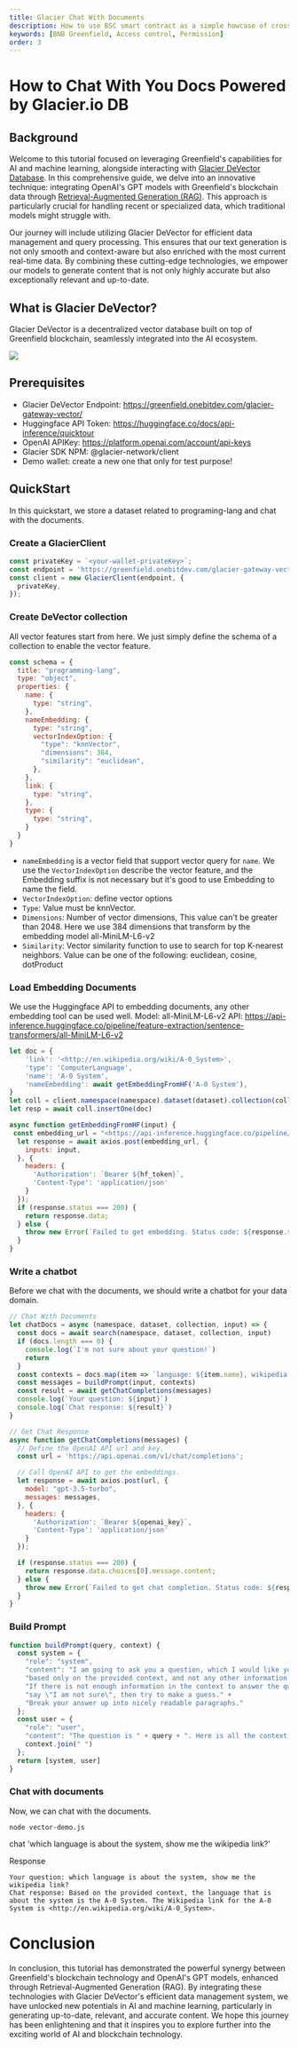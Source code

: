 ```yaml
---
title: Glacier Chat With Documents
description: How to use BSC smart contract as a simple howcase of cross chain program-ability of Greenfield..
keywords: [BNB Greenfield, Access control, Permission]
order: 3
---
```


# How to Chat With You Docs Powered by Glacier.io DB

## Background

Welcome to this tutorial focused on leveraging Greenfield's capabilities for AI and machine learning, alongside interacting with [Glacier DeVector Database](https://www.glacier.io/ai). In this comprehensive guide, we delve into an innovative technique: integrating OpenAI's GPT models with Greenfield's blockchain data through [Retrieval-Augmented Generation (RAG)](https://research.ibm.com/blog/retrieval-augmented-generation-RAG). This approach is particularly crucial for handling recent or specialized data, which traditional models might struggle with.

Our journey will include utilizing Glacier DeVector for efficient data management and query processing. This ensures that our text generation is not only smooth and context-aware but also enriched with the most current real-time data. By combining these cutting-edge technologies, we empower our models to generate content that is not only highly accurate but also exceptionally relevant and up-to-date.

## What is Glacier DeVector?

Glacier DeVector is a decentralized vector database built on top of Greenfield blockchain, seamlessly integrated into the AI ecosystem.

![](/asset/glacierdb.png)


## Prerequisites
* Glacier DeVector Endpoint: https://greenfield.onebitdev.com/glacier-gateway-vector/
* Huggingface API Token: https://huggingface.co/docs/api-inference/quicktour
* OpenAI APIKey: https://platform.openai.com/account/api-keys
* Glacier SDK NPM: @glacier-network/client
* Demo wallet: create a new one that only for test purpose!

## QuickStart
In this quickstart, we store a dataset related to programing-lang and chat with the documents.

### Create a GlacierClient
```js
const privateKey = `<your-wallet-privateKey>`;
const endpoint = 'https://greenfield.onebitdev.com/glacier-gateway-vector/'
const client = new GlacierClient(endpoint, {
  privateKey,
});
```

### Create DeVector collection
All vector features start from here. We just simply define the schema of a collection to enable the vector feature.
```js
const schema = {
  title: "programming-lang",
  type: "object",
  properties: {
    name: {
      type: "string",
    },
    nameEmbedding: {
      type: "string",
      vectorIndexOption: {
        "type": "knnVector",
        "dimensions": 384,
        "similarity": "euclidean",
      },
    },
    link: {
      type: "string",
    },
    type: {
      type: "string",
    }
  }
}
```

* `nameEmbedding` is a vector field that support vector query for `name`. We use the `VectorIndexOption` describe the vector feature, and the Embedding suffix is not necessary but it's good to use Embedding to name the field.
* `VectorIndexOption`: define vector options
* `Type`: Value must be knnVector.
* `Dimensions`: Number of vector dimensions, This value can't be greater than 2048. Here we use 384 dimensions that transform by the embedding model all-MiniLM-L6-v2
* `Similarity`: Vector similarity function to use to search for top K-nearest neighbors. Value can be one of the following: euclidean, cosine, dotProduct

### Load Embedding Documents
We use the Huggingface API to embedding documents, any other embedding tool can be used well.
Model: all-MiniLM-L6-v2
API: https://api-inference.huggingface.co/pipeline/feature-extraction/sentence-transformers/all-MiniLM-L6-v2

```js
let doc = {
    'link': '<http://en.wikipedia.org/wiki/A-0_System>',
    'type': 'ComputerLanguage',
    'name': 'A-0 System',
    'nameEmbedding': await getEmbeddingFromHF('A-0 System'),
}
let coll = client.namespace(namespace).dataset(dataset).collection(collection)
let resp = await coll.insertOne(doc)

```
```js
async function getEmbeddingFromHF(input) {
 const embedding_url = "<https://api-inference.huggingface.co/pipeline/feature-extraction/sentence-transformers/all-MiniLM-L6-v2>"
  let response = await axios.post(embedding_url, {
    inputs: input,
  }, {
    headers: {
      'Authorization': `Bearer ${hf_token}`,
      'Content-Type': 'application/json'
    }
  });
  if (response.status === 200) {
    return response.data;
  } else {
    throw new Error(`Failed to get embedding. Status code: ${response.status}`);
  }
}

```

### Write a chatbot
Before we chat with the documents, we should write a chatbot for your data domain.

```js
// Chat With Documents
let chatDocs = async (namespace, dataset, collection, input) => {
  const docs = await search(namespace, dataset, collection, input)
  if (docs.length === 0) {
    console.log(`I'm not sure about your question!`)
    return
  }
  const contexts = docs.map(item => `language: ${item.name}, wikipedia link: ${item.link}` )
  const messages = buildPrompt(input, contexts)
  const result = await getChatCompletions(messages)
  console.log(`Your question: ${input}`)
  console.log(`Chat response: ${result}`)
}

// Get Chat Response
async function getChatCompletions(messages) {
  // Define the OpenAI API url and key.
  const url = 'https://api.openai.com/v1/chat/completions';

  // Call OpenAI API to get the embeddings.
  let response = await axios.post(url, {
    model: "gpt-3.5-turbo",
    messages: messages,
  }, {
    headers: {
      'Authorization': `Bearer ${openai_key}`,
      'Content-Type': 'application/json'
    }
  });

  if (response.status === 200) {
    return response.data.choices[0].message.content;
  } else {
    throw new Error(`Failed to get chat completion. Status code: ${response.status}`);
  }
}
```

### Build Prompt

```js
function buildPrompt(query, context) {
  const system = {
    "role": "system",
    "content": "I am going to ask you a question, which I would like you to answer" +
    "based only on the provided context, and not any other information." +
    "If there is not enough information in the context to answer the question," +
    "say \"I am not sure\", then try to make a guess." +
    "Break your answer up into nicely readable paragraphs."
  };
  const user = {
    "role": "user",
    "content": "The question is " + query + ". Here is all the context you have:" +
    context.join(" ")
  };
  return [system, user]
}
```

### Chat with documents
Now, we can chat with the documents.
```
node vector-demo.js
```

chat 'which language is about the system, show me the wikipedia link?'

Response
```
Your question: which language is about the system, show me the wikipedia link?
Chat response: Based on the provided context, the language that is about the system is the A-0 System. The Wikipedia link for the A-0 System is <http://en.wikipedia.org/wiki/A-0_System>.
```

# Conclusion

In conclusion, this tutorial has demonstrated the powerful synergy between Greenfield's blockchain technology and OpenAI's GPT models, enhanced through Retrieval-Augmented Generation (RAG). By integrating these technologies with Glacier DeVector's efficient data management system, we have unlocked new potentials in AI and machine learning, particularly in generating up-to-date, relevant, and accurate content. We hope this journey has been enlightening and that it inspires you to explore further into the exciting world of AI and blockchain technology.